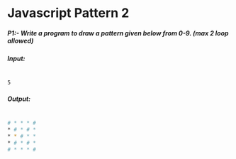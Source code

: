 # Javascript Pattern 2
##### P1:- Write a program to draw a pattern given below from 0-9.  (max 2 loop allowed)

##### Input:
#
```sh
5
```
##### Output:
#
```sh
# * * * # 
* # * # * 
* * # * * 
* # * # * 
# * * * #
```